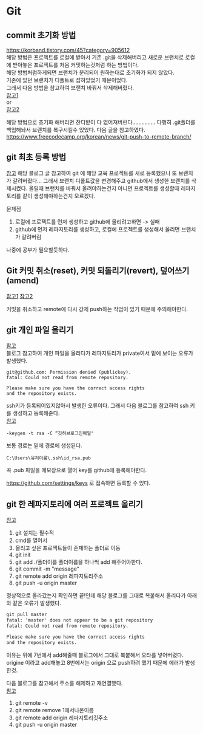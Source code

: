 # Git

## commit 초기화 방법
https://korband.tistory.com/45?category=905612   
해당 방법은 프로젝트를 로컬에 받아서 기존 .git을 삭제해버리고 새로운 브랜치로 로컬에 받아놓은 프로젝트를 처음 커밋하는것처럼 하는 방법이다.   
해당 방법처럼하게되면 브랜치가 분리되어 원하는대로 초기화가 되지 않았다.   
기존에 있던 브랜치가 디폴트로 잡혀있었기 때문이었다.   
그래서 다음 방법을 참고하여 브랜치 바꿔서 삭제해버렸다.   
[참고1](https://velog.io/@khh180cm/git-repository-master-%EC%82%AD%EC%A0%9C)   
or   
[참고2](https://wakestand.tistory.com/667)

해당 방법으로 초기화 해버리면 잔디밭이 다 없어져버린다...............
다행히 .git폴더를 백업해놔서 브랜치를 복구시킬수 있었다.
다음 글을 참고하였다.
https://www.freecodecamp.org/korean/news/git-push-to-remote-branch/


## git 최초 등록 방법
[참고](https://kitty-geno.tistory.com/141)
해당 블로그 글 참고하여 git 에 해당 교육 프로젝트를 새로 등록했으나 또 브랜치가 갈려버렸다...
그래서 브랜치 디폴트값을 변경해주고 github에서 생성한 브랜치를 삭제시켰다.
올릴때 브랜치를 바꿔서 올려야하는건지 아니면 프로젝트를 생성할때 레파지토리를 같이 생성해야하는건지 모르겠다.

문제점
1. 로컬에 프로젝트를 먼저 생성하고 github에 올리려고하면 -> 실패
2. github에 먼저 레파지토리를 생성하고, 로컬에 프로젝트를 생성해서 올리면 브랜치가 갈려버림

나중에 공부가 필요할듯하다.

## Git 커밋 취소(reset), 커밋 되돌리기(revert), 덮어쓰기(amend)
[참고1](https://www.lainyzine.com/ko/article/git-reset-and-git-revert-and-git-commit-amend/)
[참고2](https://gmlwjd9405.github.io/2018/05/25/git-add-cancle.html)

커밋을 취소하고 remote에 다시 강제 push하는 작업이 있기 때문에 주의해야한다.

## git 개인 파일 올리기
[참고](https://2vup.com/git-first-commit/)   
블로그 참고하여 개인 파일을 올리다가 레파지토리가 private여서 밑에 보이는 오류가 발생했다.
```
git@github.com: Permission denied (publickey).
fatal: Could not read from remote repository.

Please make sure you have the correct access rights
and the repository exists.
```
ssh키가 등록되어있지않아서 발생한 오류이다.
그래서 다음 블로그를 참고하여 ssh 키를 생성하고 등록해준다.   
[참고](https://ifuwanna.tistory.com/304)

`-keygen -t rsa -C “깃허브로그인메일"`

보통 경로는 밑에 경로에 생성된다.

`C:\Users\유저이름\.ssh\id_rsa.pub`


꼭 .pub 파일을 메모장으로 열어 key를 github에 등록해야한다.

https://github.com/settings/keys 로 접속하면 등록할 수 있다.


## git 한 레파지토리에 여러 프로젝트 올리기
[참고](https://jie0025.tistory.com/59)
1. git 설치는 필수적
2. cmd를 열어서
3. 올리고 싶은 프로젝트들이 존재하는 폴더로 이동
4. git init
5. git add ./폴더이름 
폴더이름을 하나씩 add 해주어야한다.
6. git commit -m "message"
7. git remote add origin 레파지토리주소
8. git push -u origin master

정상적으로 올라갔는지 확인하면 끝!인데 해당 블로그를 그대로 복붙해서 올리다가 아래와 같은 오류가 발생했다.

```html
git pull master
fatal: 'master' does not appear to be a git repository
fatal: Could not read from remote repository.

Please make sure you have the correct access rights
and the repository exists.
```
이유는 위에 7번에서 add해줄때 블로그에서 그대로 복붙해서 오타를 넣어버렸다.   
origine 이라고 add해놓고 8번에서는 origin 으로 push하려 했기 때문에 에러가 발생한것.   

다음 블로그를 참고해서 주소를 해제하고 재연결했다.   
[참고](https://jjunii486.tistory.com/153)

1. git remote -v 
2. git remote remove 1에서나온이름
3. git remote add origin 레파지토리깃주소
4. git push -u origin master
